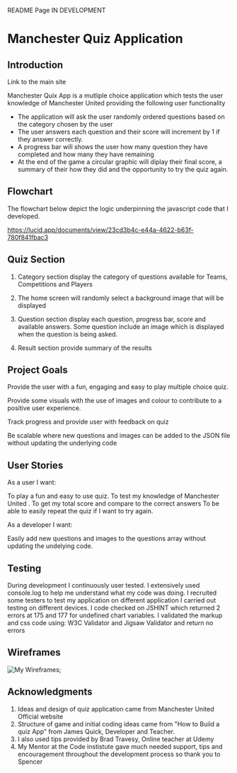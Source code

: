 README Page IN DEVELOPMENT

<h1>Manchester Quiz Application</h1>
<h2>Introduction</h2>

<a>Link to the main site</a>

<p>Manchester Quix App is a mutliple choice application which tests the user knowledge of Manchester United providing the following user functionality

- The application will ask the user randomly ordered questions based on the category chosen by the user
- The user answers each question and their score will increment by 1 if they answer correctly.
- A progress bar will shows the user how many question they have completed and how many they have remaining
- At the end of the game a circular graphic will diplay their final score, a summary of their how they did and the opportunity to try the quiz again.

<h2>Flowchart</h2>
The flowchart below depict the logic underpinning the javascript code that I developed.

https://lucid.app/documents/view/23cd3b4c-e44a-4622-b63f-780f841fbac3

<h2>Quiz Section</h2>

1. Category section display the category of questions available for Teams, Competitions and Players

2. The home screen will randomly select a background image that will be displayed

3. Question section display each question, progress bar, score and available answers. Some question include an image which is displayed when the question is being asked.

4. Result section provide summary of the results 

<h2>Project Goals</h2>

<p> Provide the user with a fun, engaging and easy to play multiple choice quiz.</p>
<p> Provide some visuals with the use of images and colour to contribute to a positive user experience.</p>
<p> Track progress and provide user with feedback on quiz</p>
<p> Be scalable where new questions and images can be added to the JSON file without updating the underlying code </p>

<h2>User Stories</h2>

As a user I want:

To play a fun and easy to use quiz.
To test my knowledge of Manchester United .
To get my total score and compare to the correct answers
To be able to easily repeat the quiz if I want to try again.

As a developer I want:

Easily add new questions and images to the questions array without updating the undelying code.

<h2>Testing</h2>

During development I continuously user tested. I extensively used console.log to help me understand what my code was doing.
I recruited some testers to test my application on different application
I carried out testing on different devices.
I code checked on JSHINT which returned 2 errors at 175 and 177 for undefined chart variables.
I validated the markup and css code using: W3C Validator and Jigsaw Validator and return no errors

<h2>Wireframes</h2>

![My Wireframes](../images/Manchester_United_Quiz_Wireframes.jpeg);

<h2>Acknowledgments</h2>

1. Ideas and design of quiz application came from Manchester United Official website
2. Structure of game and initial coding ideas came from "How to Build a quiz App" from James Quick, Developer and Teacher.
3. I also used tips provided by Brad Travesy, Online teacher at Udemy
4. My Mentor at the Code instistute gave much needed support, tips and encouragement throughout the development process so thank you to Spencer 

